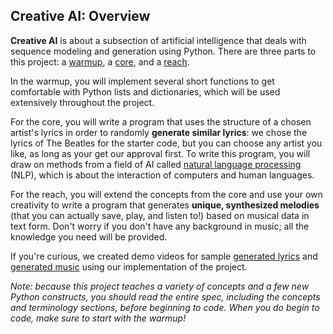 ## Creative AI: Overview

**Creative AI** is about a subsection of artificial intelligence that deals with sequence modeling and generation using Python. There are three parts to this project: a [warmup](./2.-Warmup), a [core](./3.-Core), and a [reach](./4.-Reach). 

In the warmup, you will implement several short functions to get comfortable with Python lists and dictionaries, which will be used extensively throughout the project. 

For the core, you will write a program that uses the structure of a chosen artist's lyrics in order to randomly **generate similar lyrics**: we chose the lyrics of The Beatles for the starter code, but you can choose any artist you like, as long as your get our approval first. To write this program, you will draw on methods from a field of AI called [natural language processing](./Terminology-and-Definitions#natural-language-processing) (NLP), which is about the interaction of computers and human languages.

For the reach, you will extend the concepts from the core and use your own creativity to write a program that generates **unique, synthesized melodies** (that you can actually save, play, and listen to!) based on musical data in text form. Don't worry if you don't have any background in music; all the knowledge you need will be provided. 

If you're curious, we created demo videos for sample <a href="https://youtu.be/Z46LvHwgygs?list=PL2BYDiR6uDOJzYCJ7QuuQz-hWvQeYN5Nx" target="_blank">generated lyrics</a> and <a href="https://youtu.be/RrHrRqZ3pUM?list=PL2BYDiR6uDOJzYCJ7QuuQz-hWvQeYN5Nx" target="_blank">generated music</a> using our implementation of the project.

*Note: because this project teaches a variety of concepts and a few new Python constructs, you should read the entire spec, including the concepts and terminology sections, before beginning to code. When you do begin to code, make sure to start with the warmup!*
